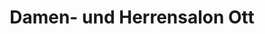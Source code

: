 ---
title: "Damen- und Herrensalon Ott"
url: /esslingen-am-neckar/damen-und-herrensalon-ott/
shop: Friseur
---